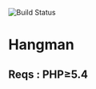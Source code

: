 ![Build Status](https://travis-ci.org/ThomasHaddad/unitTests.svg?branch=master)
# Hangman
## Reqs : PHP≥5.4
